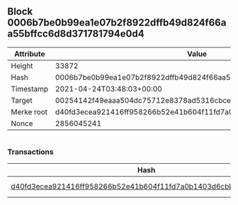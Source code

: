 ## Block 0006b7be0b99ea1e07b2f8922dffb49d824f66aa55bffcc6d8d371781794e0d4

Attribute | Value
--- | ---
Height | 33872
Hash | 0006b7be0b99ea1e07b2f8922dffb49d824f66aa55bffcc6d8d371781794e0d4
Timestamp | 2021-04-24T03:48:03+00:00
Target | 00254142f49eaaa504dc75712e8378ad5316cbcead634704b3734b6271167cc4
Merke root | d40fd3ecea921416ff958266b52e41b604f11fd7a0b1403d6cbb645f1f77fc63
Nonce | 2856045241

```

```

### Transactions

Hash | Amount
--- | ---
[d40fd3ecea921416ff958266b52e41b604f11fd7a0b1403d6cbb645f1f77fc63](d40fd3ecea921416ff958266b52e41b604f11fd7a0b1403d6cbb645f1f77fc63.md) | 10.00000000 SKEPTI 

